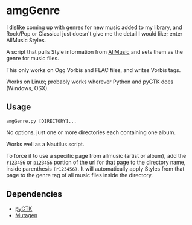 amgGenre
========

I dislike coming up with genres for new music added to my library, and
Rock/Pop or Classical just doesn't give me the detail I would like; enter
AllMusic Styles.

A script that pulls Style information from [AllMusic](http://www.allmusic.com)
and sets them as the genre for music files.

This only works on Ogg Vorbis and FLAC files, and writes Vorbis tags.

Works on Linux; probably works wherever Python and pyGTK does (Windows, OSX).

Usage
-----

    amgGenre.py [DIRECTORY]...

No options, just one or more directories each containing one album.

Works well as a Nautilus script.

To force it to use a specific page from allmusic (artist or album), add the
`r123456` or `p123456` portion of the url for that page to the directory name,
inside parenthesis `(r123456)`. It will automatically apply Styles from that
page to the genre tag of all music files inside the directory.

Dependencies
------------
* [pyGTK](http://pygtk.org/)
* [Mutagen](http://code.google.com/p/mutagen/)
